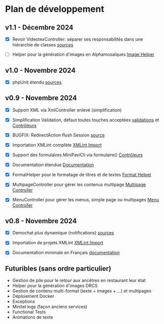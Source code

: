 # Plan de développement


## v1.1 - Décembre 2024
- [X] Revoir VideotexController: séparer ses responsabilités dans une hiérarchie de classes [sources](../../src/controllers/hierarchy/)
- [ ] Helper pour la génération d'images en Alphamosaïques [Image Helper](./Image-helper.md)


## v1.0 - Novembre 2024
- [X] phpUnit étendu [sources](../../tests/)


## v0.9 - Novembre 2024
- [X] Support XML via XmlController enlevé (simplification)
- [X] Simplification Validation, défaut toutes touches acceptées [validations](./Validation-helper.md) et [Contrôleurs](./Controllers.md)
- [X] BUGFIX: RedirectAction flush Session [source](../../src/actions/RedirectAction.php)
- [X] Importation XMLint complète [XMLint Import](./XMLint-transition.md)
- [X] Support des formulaires MiniPaviCli via formulaire() [Contrôleurs](./Controllers.md)
- [X] Documentation étendue [Documentation](./README.md)
- [X] FormatHelper pour le formatage de titres et de textes [Format Helper](./Format-helper.md)
- [X] MultipageController pour gérer les contenus multipage [Multipage Controller](./Multipagecontroller.md)
- [X] MenuController pour gérer les menus, simple page ou multipages [Menu Controller](./Menucontroller.md)


## v0.8 - Novembre 2024
- [x] Demochat plus dynamique (notifications) [sources](../../services/demochat/controllers/)
- [x] Importation de projets XMLint [XMLint Import](./XMLint-transition.md)
- [x] Documentation minimale en Français [documentation](./README.md)


## Futuribles (sans ordre particulier)
- Gestion de pile pour le retour aux ancêtres en restaurant leur état
- Helper pour la génération d'images DRCS
- Gestion de contenu multi-format (texte + images + ...) et multipages
- Déploiement Docker
- Exceptions
- Minitel logs (façon anciens services)
- Functional Tests
- Animations de texte

